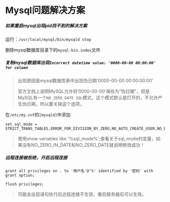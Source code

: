 # Mysql问题解决方案

##### 如果重启mysql出现pid找不到的解决方案

运行：`/usr/local/mysql/bin/mysqld stop`

删除mysql数据库目录下的`mysql-bin.index`文件

##### 复制mysql数据库出现`Incorrect datetime value: '0000-00-00 00:00:00' for column`

> 出现原因是mysql数据库表中出现伪日期'0000-00-00 00:00:00:00'
>
> 官方文档上说明MySQL允许将’0000-00-00’保存为“伪日期”，但是MySQL有一个`NO_ZERO_DATE SQL`模式，这个模式默认是打开的，不允许产生伪日期，所以要关掉这个选项。

在`/etc/my.cnf`的`[mysqld]`中添加 

```shell
set sql_mode = STRICT_TRANS_TABLES,ERROR_FOR_DIVISION_BY_ZERO,NO_AUTO_CREATE_USER,NO_ENGINE_SUBSTITUTION
```

> 使用show variables like '%sql_mode%';查看关于sql_mode的变量，如果没有NO_ZERO_IN_DATE和NO_ZERO_DATE就说明修改成功！

##### 远程连接被拒绝，开启远程连接

```shell
grant all privileges on . to '用户名'@'%' identified by '密码' with grant option;

flush privileges;
```

> 可能会出现语句执行后远程连接不生效，重启服务器后可以生效。

